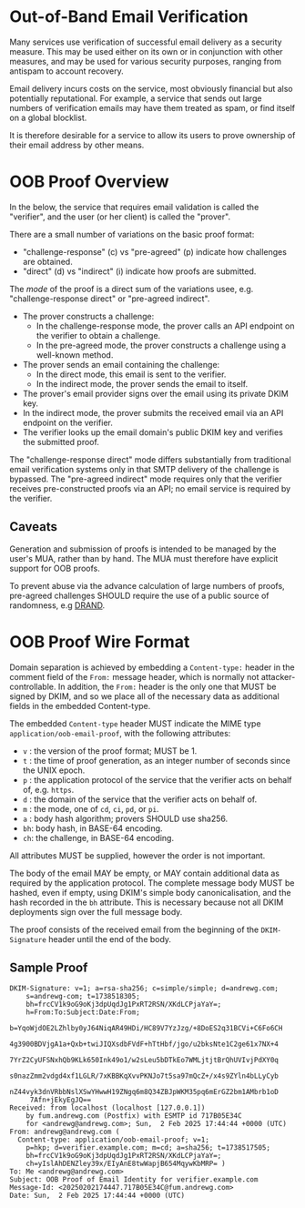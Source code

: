 # Out-of-Band Email Verification

Many services use verification of successful email delivery as a security measure.
This may be used either on its own or in conjunction with other measures, and may be used for various security purposes, ranging from antispam to account recovery.

Email delivery incurs costs on the service, most obviously financial but also potentially reputational.
For example, a service that sends out large numbers of verification emails may have them treated as spam, or find itself on a global blocklist.

It is therefore desirable for a service to allow its users to prove ownership of their email address by other means.

# OOB Proof Overview

In the below, the service that requires email validation is called the "verifier", and the user (or her client) is called the "prover".

There are a small number of variations on the basic proof format:

* "challenge-response" (c) vs "pre-agreed" (p) indicate how challenges are obtained.
* "direct" (d) vs "indirect" (i) indicate how proofs are submitted.

The *mode* of the proof is a direct sum of the variations usee, e.g. "challenge-response direct" or "pre-agreed indirect".

* The prover constructs a challenge:
    * In the challenge-response mode, the prover calls an API endpoint on the verifier to obtain a challenge.
    * In the pre-agreed mode, the prover constructs a challenge using a well-known method.
* The prover sends an email containing the challenge:
    * In the direct mode, this email is sent to the verifier.
    * In the indirect mode, the prover sends the email to itself.
* The prover's email provider signs over the email using its private DKIM key.
* In the indirect mode, the prover submits the received email via an API endpoint on the verifier.
* The verifier looks up the email domain's public DKIM key and verifies the submitted proof.

The "challenge-response direct" mode differs substantially from traditional email verification systems only in that SMTP delivery of the challenge is bypassed.
The "pre-agreed indirect" mode requires only that the verifier receives pre-constructed proofs via an API; no email service is required by the verifier.

## Caveats

Generation and submission of proofs is intended to be managed by the user's MUA, rather than by hand.
The MUA must therefore have explicit support for OOB proofs.

To prevent abuse via the advance calculation of large numbers of proofs, pre-agreed challenges SHOULD require the use of a public source of randomness, e.g [DRAND](https://drand.love).

# OOB Proof Wire Format

Domain separation is achieved by embedding a `Content-type:` header in the comment field of the `From:` message header, which is normally not attacker-controllable.
In addition, the `From:` header is the only one that MUST be signed by DKIM, and so we place all of the necessary data as additional fields in the embedded Content-type.

The embedded `Content-type` header MUST indicate the MIME type `application/oob-email-proof`, with the following attributes:

* `v` : the version of the proof format; MUST be 1.
* `t` : the time of proof generation, as an integer number of seconds since the UNIX epoch.
* `p` : the application protocol of the service that the verifier acts on behalf of, e.g. `https`.
* `d` : the domain of the service that the verifier acts on behalf of.
* `m` : the mode, one of `cd`, `ci`, `pd`, or `pi`.
* `a` : body hash algorithm; provers SHOULD use sha256.
* `bh`: body hash, in BASE-64 encoding.
* `ch`: the challenge, in BASE-64 encoding.

All attributes MUST be supplied, however the order is not important.

The body of the email MAY be empty, or MAY contain additional data as required by the application protocol.
The complete message body MUST be hashed, even if empty, using DKIM's simple body canonicalisation, and the hash recorded in the `bh` attribute.
This is necessary because not all DKIM deployments sign over the full message body.

The proof consists of the received email from the beginning of the `DKIM-Signature` header until the end of the body.

## Sample Proof

```
DKIM-Signature: v=1; a=rsa-sha256; c=simple/simple; d=andrewg.com;
	s=andrewg-com; t=1738518305;
	bh=frcCV1k9oG9oKj3dpUqdJg1PxRT2RSN/XKdLCPjaYaY=;
	h=From:To:Subject:Date:From;
	b=YqoWjdOE2LZhlby0yJ64NiqAR49HDi/HC89V7YzJzg/+8DoES2q31BCVi+C6Fo6CH
	 4g3900BDVjgA1a+Qxb+twiJIQXsdbFVdF+hTtHbf/jgo/u2bksNte1C2ge61x7NX+4
	 7YrZ2CyUFSNxhQb9KLk650Ink49o1/w2sLeu5bDTkEo7WMLjtjtBrQhUVIvjPdXY0q
	 s0nazZmm2vdgd4xf1LGLR/7xKBBKqXvvPKNJo7t5sa97mQcZ+/x4s9ZYln4bLLyCyb
	 nZ44vyk3dnVRbbNslXSwYHwwH19ZNgq6m8Q34ZBJpWKM35pq6mErGZ2bm1AMbrb1oD
	 7Afn+jEkyEgJQ==
Received: from localhost (localhost [127.0.0.1])
	by fum.andrewg.com (Postfix) with ESMTP id 717B05E34C
	for <andrewg@andrewg.com>; Sun,  2 Feb 2025 17:44:44 +0000 (UTC)
From: andrewg@andrewg.com (
  Content-type: application/oob-email-proof; v=1;
    p=hkp; d=verifier.example.com; m=cd; a=sha256; t=1738517505;
    bh=frcCV1k9oG9oKj3dpUqdJg1PxRT2RSN/XKdLCPjaYaY=;
    ch=yIslAhDENZley39x/EIyAnE8twWapjB654MqywKbMRP= )
To: Me <andrewg@andrewg.com>
Subject: OOB Proof of Email Identity for verifier.example.com
Message-Id: <20250202174447.717B05E34C@fum.andrewg.com>
Date: Sun,  2 Feb 2025 17:44:44 +0000 (UTC)

```
